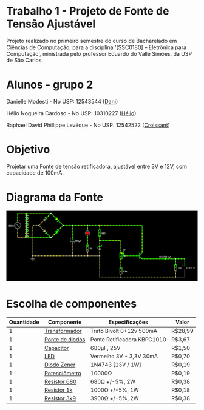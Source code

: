 # Trabalho 1 - Projeto de Fonte de Tensão Ajustável
Projeto realizado no primeiro semestre do curso de Bacharelado em Ciências de Computação, para a disciplina '[SSC0180] – Eletrônica para Computação', ministrada pelo professor Eduardo do Valle Simões, da USP de São Carlos.


# Alunos - grupo 2
Danielle Modesti - No USP: 12543544 ([Dani](https://github.com/danimodesti))

Hélio Nogueira Cardoso - No USP: 10310227 ([Hélio](https://github.com/rinderomna))

Raphael David Phillippe Levéque - No USP: 12542522 ([Croissant](https://github.com/raphaelleveque))


# Objetivo
Projetar uma Fonte de tensão retificadora, ajustável entre 3V e 12V, com capacidade de 100mA.


# Diagrama da Fonte
![Diagrama da fonte no Falstad](imagens/falstad_circuito.PNG "Diagrama da fonte no Falstad")


# Escolha de componentes

| Quantidade  | Componente  | Especificações   | Valor  |
|---|---|---|---|
| 1 | [Transformador](https://produto.mercadolivre.com.br/MLB-1314413008-transformador-012v-500ma-12v-05a-trafo-12vac-bivolt-_JM#position=1&search_layout=stack&type=item&tracking_id=44a140c7-95af-42aa-a8be-f100cbc91533) |Trafo Bivolt 0+12v 500mA|R$28,99|
| 1 | [Ponte de diodos](https://www.baudaeletronica.com.br/ponte-retificadora-kbpc1010.html) | Ponte Retificadora KBPC1010 |R$3,67| 
| 1 | [Capacitor](https://produto.mercadolivre.com.br/MLB-1321275288-kit-com-10-capacitores-eletrolitico-680uf-35v-para-projetos-_JM#position=1&search_layout=grid&type=pad&tracking_id=7cf9df7b-b42e-4aa4-8f1e-8146796ec8d1&is_advertising=true&ad_domain=VQCATCORE_LST&ad_position=1&ad_click_id=MjFjYWZiMDktMTQzMi00NTg1LThjYjMtNWQzZWIzZTQ4YmNl) |680µF, 25V|R$1,50|
| 1 | [LED](https://www.baudaeletronica.com.br/led-de-alto-brilho-10mm-vermelho.html) |Vermelho 3V - 3,3V 30mA|R$0,70|
| 1 | [Diodo Zener](https://www.baudaeletronica.com.br/diodo-zener-1n4743-13v-1w.html) |1N4743 [13V / 1W]|R$0,19|
| 1 | [Potenciômetro](https://www.baudaeletronica.com.br/potenciometro-linear-de-10k-10000.html) |10000Ω|R$0,19|
| 1 | [Resistor 680](https://www.baudaeletronica.com.br/resistor-680r-5-2w.html) |680Ω +/-5%, 2W|R$0,38|
| 1 | [Resistor 1k](https://www.baudaeletronica.com.br/resistor-1k-5-1w.html) |1000Ω +/-5%, 1W|R$0,18|
| 1 | [Resistor 3k9](https://www.baudaeletronica.com.br/resistor-3k9-5-2w.html) |3900Ω +/-5%, 2W|R$0,38|

